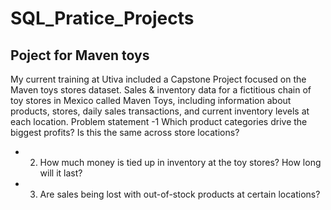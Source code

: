 # SQL_Pratice_Projects

## Poject for Maven toys
My current training at Utiva included a Capstone Project focused on the Maven toys stores dataset. Sales & inventory data for a fictitious chain of toy stores in Mexico called Maven Toys, including information about products, stores, daily sales transactions, and current inventory levels at each location.
Problem statement 
-1 Which product categories drive the biggest profits? Is this the same across store locations? 
- 2. How much money is tied up in inventory at the toy stores? How long will it last?
- 3. Are sales being lost with out-of-stock products at certain locations?

